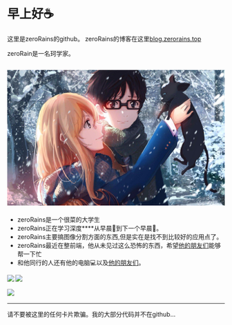 # 早上好☕  

这里是zeroRains的github。 
zeroRains的博客在这里[blog.zerorains.top](http://blog.zerorains.top/)

zeroRain是一名珂学家。

![](./GONGSE.jpg)
---
* zeroRains是一个很菜的大学生
* zeroRains正在学习深度\*\*\*\*从早晨🌇到下一个早晨🌆。  
* zeroRains主要搞图像分割方面的东西,但是实在是找不到比较好的应用点了。
* zeroRains最近在整前端，他从未见过这么恐怖的东西，希望[他的朋友们](https://github.com/PaperFormulaIV)能够帮一下忙
* 和他同行的人还有他的电脑💻以及[他的朋友们](https://github.com/PaperFormulaIV)。  

<b>
<image src='https://github-readme-stats.vercel.app/api?username=zeroRains&show_icons=true&theme=onedark' height= 141></image>
</b>
<b>
<image src='https://github-readme-stats.vercel.app/api/top-langs/?username=zeroRains&layout=compact&theme=gruvbox' height= 141></image>
</b>

<image src='https://github-profile-trophy.vercel.app/?username=zeroRains&theme=monokai'></image>

---

请不要被这里的任何卡片欺骗。我的大部分代码并不在github...
